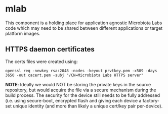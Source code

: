 # mlab

This component is a holding place for application agnostic Microbiota
Labs code which may need to be shared between different applications
or target platform images.

## HTTPS daemon certificates

The certs files were created using:

```
openssl req -newkey rsa:2048 -nodes -keyout prvtkey.pem -x509 -days 3650 -out cacert.pem -subj "/CN=Microbiota Labs HTTPS server"
```

**NOTE**: Ideally we would NOT be storing the private keys in the
source repository, but would acquire the file via a secure mechanism
during the build process. The security for the device still needs to
be fully addressed (i.e. using secure-boot, encrypted flash and giving
each device a factory-set unique identity (and more than likely a
unique cert/key pair per-device).
